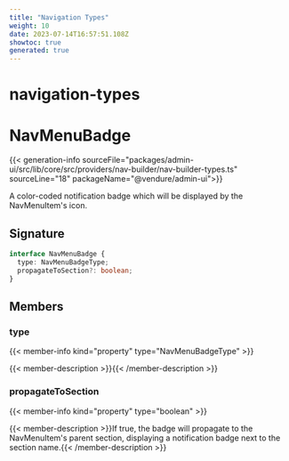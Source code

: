 ```yaml
---
title: "Navigation Types"
weight: 10
date: 2023-07-14T16:57:51.108Z
showtoc: true
generated: true
---
```

<!-- This file was generated from the Vendure source. Do not modify. Instead, re-run the "docs:build" script -->

# navigation-types
<div class="symbol">


# NavMenuBadge

{{< generation-info sourceFile="packages/admin-ui/src/lib/core/src/providers/nav-builder/nav-builder-types.ts" sourceLine="18" packageName="@vendure/admin-ui">}}

A color-coded notification badge which will be displayed by the
NavMenuItem's icon.

## Signature

```TypeScript
interface NavMenuBadge {
  type: NavMenuBadgeType;
  propagateToSection?: boolean;
}
```
## Members

### type

{{< member-info kind="property" type="NavMenuBadgeType"  >}}

{{< member-description >}}{{< /member-description >}}

### propagateToSection

{{< member-info kind="property" type="boolean"  >}}

{{< member-description >}}If true, the badge will propagate to the NavMenuItem's
parent section, displaying a notification badge next
to the section name.{{< /member-description >}}


</div>
